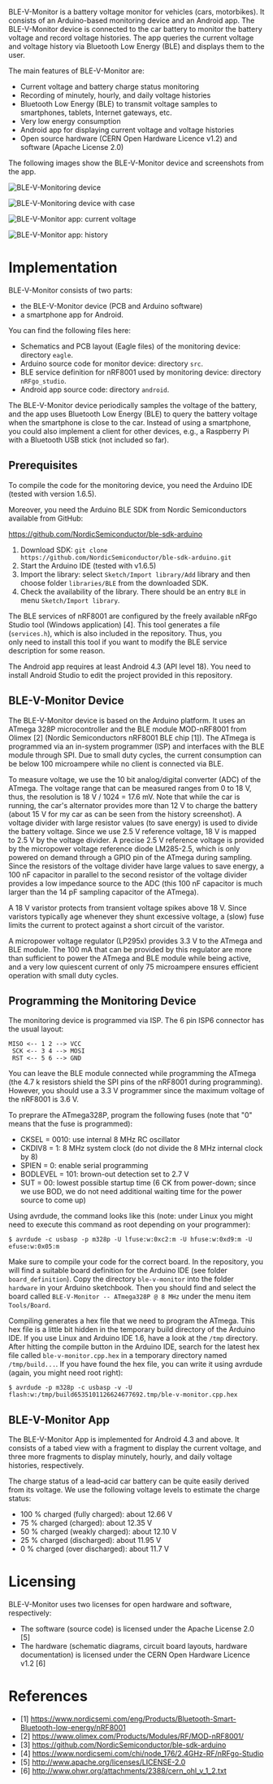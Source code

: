 BLE-V-Monitor is a battery voltage monitor for vehicles (cars, motorbikes). It consists of an Arduino-based monitoring device and an Android app. The BLE-V-Monitor device is connected to the car battery to monitor the battery voltage and record voltage histories. The app queries the current voltage and voltage history via Bluetooth Low Energy (BLE) and displays them to the user.

The main features of BLE-V-Monitor are:

- Current voltage and battery charge status monitoring
- Recording of minutely, hourly, and daily voltage histories
- Bluetooth Low Energy (BLE) to transmit voltage samples to smartphones, tablets, Internet gateways, etc.
- Very low energy consumption
- Android app for displaying current voltage and voltage histories
- Open source hardware (CERN Open Hardware Licence v1.2) and software (Apache License 2.0)

The following images show the BLE-V-Monitor device and screenshots from the app.

![BLE-V-Monitoring device](/img/ble-v-monitor_device.jpg)

![BLE-V-Monitoring device with case](/img/ble-v-monitor_device_case.jpg)

![BLE-V-Monitor app: current voltage](/img/screenshot_current_voltage.png)

![BLE-V-Monitor app: history](/img/screenshot_voltage_history.png)

# Implementation

BLE-V-Monitor consists of two parts: 

* the BLE-V-Monitor device (PCB and Arduino software)
* a smartphone app for Android. 

You can find the following files here:

* Schematics and PCB layout (Eagle files) of the monitoring device: directory `eagle`.
* Arduino source code for monitor device: directory `src`.
* BLE service definition for nRF8001 used by monitoring device: directory `nRFgo_studio`. 
* Android app source code: directory `android`.

The BLE-V-Monitor device periodically samples the voltage of the battery, and the app uses Bluetooth Low Energy (BLE) to query the battery voltage when the smartphone is close to the car. Instead of using a smartphone, you could also implement a client for other devices, e.g., a Raspberry Pi with a Bluetooth USB stick (not included so far).

## Prerequisites

To compile the code for the monitoring device, you need the Arduino IDE (tested with version 1.6.5).

Moreover, you need the Arduino BLE SDK from Nordic Semiconductors available 
from GitHub:

https://github.com/NordicSemiconductor/ble-sdk-arduino

1. Download SDK: `git clone https://github.com/NordicSemiconductor/ble-sdk-arduino.git`
2. Start the Arduino IDE (tested with v1.6.5)
3. Import the library: select `Sketch/Import library/Add` library and 
   then choose folder `libraries/BLE` from the downloaded SDK.
4. Check the availability of the library. There should be an entry `BLE`
   in menu `Sketch/Import library`.

The BLE services of nRF8001 are configured by the freely available nRFgo 
Studio tool (Windows application) [4]. This tool generates a file 
(`services.h`), which is also included in the repository. Thus, you  
only need to install this tool if you want to modify the BLE service 
description for some reason.

The Android app requires at least Android 4.3 (API level 18). You need to install Android Studio to edit the project provided in this repository.

## BLE-V-Monitor Device

The BLE-V-Monitor device is based on the Arduino platform. It uses an ATmega 328P microcontroller and the BLE module MOD-nRF8001 from Olimex [2] (Nordic Semiconductors nRF8001 BLE chip [1]). The ATmega is programmed via an in-system programmer (ISP) and interfaces with the BLE module through SPI. Due to small duty cycles, the current consumption can be below 100 microampere while no client is connected via BLE.

To measure voltage, we use the 10 bit analog/digital converter (ADC) of the ATmega. The voltage range that can be measured ranges from 0 to 18 V, thus, the resolution is 18 V / 1024 = 17.6 mV. Note that while the car is running, the car's alternator provides more than 12 V to charge the battery (about 15 V for my car as can be seen from the history screenshot). A voltage divider with large resistor values (to save energy) is used to divide the battery voltage. Since we use 2.5 V reference voltage, 18 V is mapped to 2.5 V by the voltage divider. A precise 2.5 V reference voltage is provided by the micropower voltage reference diode LM285-2.5, which is only powered on demand through a GPIO pin of the ATmega during sampling. Since the resistors of the voltage divider have large values to save energy, a 100 nF capacitor in parallel to the second resistor of the voltage divider provides a low impedance source to the ADC (this 100 nF capacitor is much larger than the 14 pF sampling capacitor of the ATmega).  

A 18 V varistor protects from transient voltage spikes above 18 V. Since varistors typically age whenever they shunt excessive voltage, a (slow) fuse limits the current to protect against a short circuit of the varistor.

A micropower voltage regulator (LP295x) provides 3.3 V to the ATmega and BLE module. The 100 mA that can be provided by this regulator are more than sufficient to power the ATmega and BLE module while being active, and a very low quiescent current of only 75 microampere ensures efficient operation with small duty cycles.

## Programming the Monitoring Device

The monitoring device is programmed via ISP. The 6 pin ISP6 connector has the usual layout:

    MISO <-- 1 2 --> VCC
     SCK <-- 3 4 --> MOSI
     RST <-- 5 6 --> GND

You can leave the BLE module connected while programming the ATmega (the 
4.7 k resistors shield the SPI pins of the nRF8001 during programming). However,
you should use a 3.3 V programmer since the maximum voltage of the nRF8001
is 3.6 V.

To preprare the ATmega328P, program the following fuses (note that "0" means 
that the fuse is programmed):

* CKSEL = 0010: use internal 8 MHz RC oscillator
* CKDIV8 = 1: 8 MHz system clock (do not divide the 8 MHz internal clock by 8)
* SPIEN = 0: enable serial programming
* BODLEVEL = 101: brown-out detection set to 2.7 V
* SUT = 00: lowest possible startup time (6 CK from power-down; since we use
  BOD, we do not need additional waiting time for the power source to come up)
    
Using avrdude, the command looks like this (note: under Linux you might need
to execute this command as root depending on your programmer):

    $ avrdude -c usbasp -p m328p -U lfuse:w:0xc2:m -U hfuse:w:0xd9:m -U efuse:w:0x05:m

Make sure to compile your code for the correct board. In the repository, 
you will find a suitable board definition for the Arduino IDE (see folder 
`board_definition`). Copy the directory `ble-v-monitor` into the folder 
`hardware` in your Arduino sketchbook. Then you should find and select the 
board  called `BLE-V-Monitor -- ATmega328P @ 8 MHz` under the menu item `Tools/Board`. 

Compiling generates a hex file that we need to program the ATmega. This hex 
file is a little bit hidden in the temporary build directory of the Arduino
IDE. If you use Linux  and Arduino IDE 1.6, have a look at the `/tmp` 
directory. After hitting the  compile button in the Arduino IDE, search for the
latest hex file called  `ble-v-monitor.cpp.hex` in a temporary directory named 
`/tmp/build...`. If you have found the hex file, you can write it using avrdude
(again, you might need root right):

    $ avrdude -p m328p -c usbasp -v -U flash:w:/tmp/build6535101126624677692.tmp/ble-v-monitor.cpp.hex

## BLE-V-Monitor App

The BLE-V-Monitor App is implemented for Android 4.3 and above. It consists of a tabed view with a fragment to display the current voltage, and three more fragments to display minutely, hourly, and daily voltage histories, respectively.

The charge status of a lead–acid car battery can be quite easily derived from its voltage. We use the following voltage levels to estimate the charge status: 

- 100 % charged (fully charged): about 12.66 V
- 75 % charged (charged): about 12.35 V
- 50 % charged (weakly charged): about 12.10 V
- 25 % charged (discharged): about 11.95 V
- 0 % charged (over discharged): about 11.7 V

# Licensing

BLE-V-Monitor uses two licenses for open hardware and software, respectively:

* The software (source code) is licensed under the Apache License 2.0 [5]
* The hardware (schematic diagrams, circuit board layouts, hardware
  documentation) is licensed under the CERN Open Hardware Licence v1.2 [6]

# References

* [1] https://www.nordicsemi.com/eng/Products/Bluetooth-Smart-Bluetooth-low-energy/nRF8001 
* [2] https://www.olimex.com/Products/Modules/RF/MOD-nRF8001/
* [3] https://github.com/NordicSemiconductor/ble-sdk-arduino
* [4] https://www.nordicsemi.com/chi/node_176/2.4GHz-RF/nRFgo-Studio
* [5] http://www.apache.org/licenses/LICENSE-2.0
* [6] http://www.ohwr.org/attachments/2388/cern_ohl_v_1_2.txt
